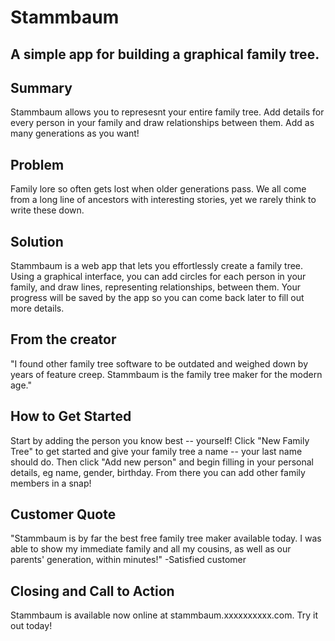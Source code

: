 # Stammbaum #
 
## A simple app for building a graphical family tree. ##

## Summary ##
  Stammbaum allows you to represesnt your entire family tree. Add details for every person in your family and draw relationships between them. Add as many generations as you want!

## Problem ##
  Family lore so often gets lost when older generations pass. We all come from a long line of ancestors with interesting stories, yet we rarely think to write these down.

## Solution ##
  Stammbaum is a web app that lets you effortlessly create a family tree. Using a graphical interface, you can add circles for each person in your family, and draw lines, representing relationships, between them. Your progress will be saved by the app so you can come back later to fill out more details.

## From the creator ##
  "I found other family tree software to be outdated and weighed down by years of feature creep. Stammbaum is the family tree maker for the modern age."

## How to Get Started ##
  Start by adding the person you know best -- yourself! Click "New Family Tree" to get started and give your family tree a name -- your last name should do. Then click "Add new person" and begin filling in your personal details, eg name, gender, birthday. From there you can add other family members in a snap!

## Customer Quote ##
  "Stammbaum is by far the best free family tree maker available today. I was able to show my immediate family and all my cousins, as well as our parents' generation, within minutes!" -Satisfied customer

## Closing and Call to Action ##
  Stammbaum is available now online at stammbaum.xxxxxxxxxx.com. Try it out today!
